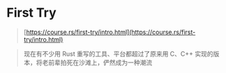# First Try

> [https://course.rs/first-try/intro.html](https://course.rs/first-try/intro.html)

> 现在有不少用 Rust 重写的工具、平台都超过了原来用 C、C++ 实现的版本，将老前辈拍死在沙滩上，俨然成为一种潮流